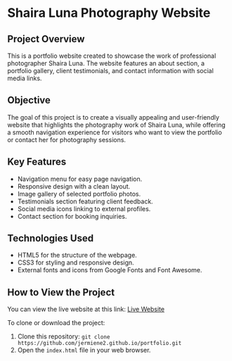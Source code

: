 # Shaira Luna Photography Website

## Project Overview
This is a portfolio website created to showcase the work of professional photographer Shaira Luna. The website features an about section, a portfolio gallery, client testimonials, and contact information with social media links.

## Objective
The goal of this project is to create a visually appealing and user-friendly website that highlights the photography work of Shaira Luna, while offering a smooth navigation experience for visitors who want to view the portfolio or contact her for photography sessions.

## Key Features
- Navigation menu for easy page navigation.
- Responsive design with a clean layout.
- Image gallery of selected portfolio photos.
- Testimonials section featuring client feedback.
- Social media icons linking to external profiles.
- Contact section for booking inquiries.

## Technologies Used
- HTML5 for the structure of the webpage.
- CSS3 for styling and responsive design.
- External fonts and icons from Google Fonts and Font Awesome.

## How to View the Project
You can view the live website at this link: [Live Website](https://jermiene2.github.io/portfolio)

To clone or download the project:
1. Clone this repository: `git clone https://github.com/jermiene2.github.io/portfolio.git`
2. Open the `index.html` file in your web browser.
